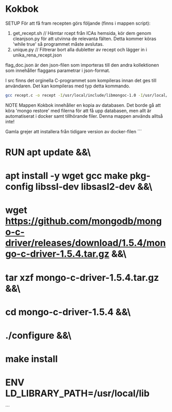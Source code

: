 # Kokbok

SETUP
För att få fram recepten görs följande (finns i mappen script):
1. get_recept.sh	// Hämtar rcept från ICAs hemsida, kör dem genom cleanjson.py för att utvinna de relevanta fälten. Detta kommer köras 'while true' så programmet måste avslutas.
2. unique.py	// Filtrerar bort alla dubletter av recept och lägger in i unika_rena_recept.json

flag_doc.json är den json-filen som importeras till den andra kollektionen som innehåller flaggans parametrar i json-format.

I src finns det orginella C-programmet som kompileras innan det ges till användaren. Det kan kompileras med typ detta kommando.
```sh
gcc recept.c -o recept -I/usr/local/include/libmongoc-1.0 -I/usr/local/include/libbson-1.0 -L/usr/local/lib -lmongoc-1.0 -lbson-1.0
```

NOTE
Mappen Kokbok innehåller en kopia av databasen. Det borde gå att köra 'mongo restore' med filerna för att få upp databasen, men allt är automatiserat i docker samt tillhörande filer. Denna mappen används alltså inte!

Gamla grejer att installera från tidigare version av docker-filen
´´´
# RUN apt update &&\
#     apt install -y wget gcc make pkg-config libssl-dev libsasl2-dev &&\
#     wget https://github.com/mongodb/mongo-c-driver/releases/download/1.5.4/mongo-c-driver-1.5.4.tar.gz &&\
#     tar xzf mongo-c-driver-1.5.4.tar.gz &&\
#     cd mongo-c-driver-1.5.4 &&\
#     ./configure &&\
#     make install

# ENV LD_LIBRARY_PATH=/usr/local/lib
´´´

